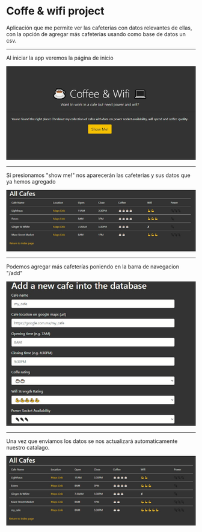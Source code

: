 # Coffe & wifi project
Aplicación que me permite ver las cafeterias con datos relevantes de ellas, con la opción de agregar más cafeterias usando como base de datos un csv.

---

Al iniciar la app veremos la página de inicio

![](img/inicio.JPG)

---

Sí presionamos "show me!" nos aparecerán las cafeterias y sus datos que ya hemos agregado

![](img/cafes.JPG)

---

Podemos agregar más cafeterías poniendo en la barra de navegacion "/add"

![](img/nuevo.JPG)

---

Una vez que enviamos los datos se nos actualizará automaticamente nuestro catalago.

![](img/cambios.JPG)